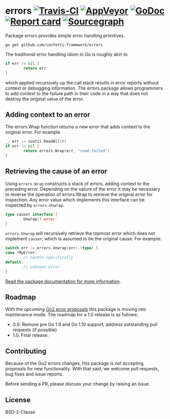 # errors [![Travis-CI](https://travis-ci.org/confetti-framework/errors.svg)](https://travis-ci.org/confetti-framework/errors) [![AppVeyor](https://ci.appveyor.com/api/projects/status/b98mptawhudj53ep/branch/master?svg=true)](https://ci.appveyor.com/project/davecheney/errors/branch/master) [![GoDoc](https://godoc.org/github.com/confetti-framework/errors?status.svg)](http://godoc.org/github.com/confetti-framework/errors) [![Report card](https://goreportcard.com/badge/github.com/confetti-framework/errors)](https://goreportcard.com/report/github.com/confetti-framework/errors) [![Sourcegraph](https://sourcegraph.com/github.com/confetti-framework/errors/-/badge.svg)](https://sourcegraph.com/github.com/confetti-framework/errors?badge)

Package errors provides simple error handling primitives.

`go get github.com/confetti-framework/errors`

The traditional error handling idiom in Go is roughly akin to
```go
if err != nil {
        return err
}
```
which applied recursively up the call stack results in error reports without context or debugging information. The errors package allows programmers to add context to the failure path in their code in a way that does not destroy the original value of the error.

## Adding context to an error

The errors.Wrap function returns a new error that adds context to the original error. For example
```go
_, err := ioutil.ReadAll(r)
if err != nil {
        return errors.Wrap(err, "read failed")
}
```
## Retrieving the cause of an error

Using `errors.Wrap` constructs a stack of errors, adding context to the preceding error. Depending on the nature of the
error it may be necessary to reverse the operation of errors.Wrap to retrieve the original error for inspection. Any
error value which implements this interface can be inspected by `errors.Unwrap`.
```go
type causer interface {
        Unwrap() error
}
```

`errors.Unwrap` will recursively retrieve the topmost error which does not implement `causer`, which is assumed to be
the original cause. For example:
```go
switch err := errors.Unwrap(err).(type) {
case *MyError:
        // handle specifically
default:
        // unknown error
}
```

[Read the package documentation for more information](https://godoc.org/github.com/confetti-framework/errors).

## Roadmap

With the upcoming [Go2 error proposals](https://go.googlesource.com/proposal/+/master/design/go2draft.md) this package is moving into maintenance mode. The roadmap for a 1.0 release is as follows:

- 0.9. Remove pre Go 1.9 and Go 1.10 support, address outstanding pull requests (if possible)
- 1.0. Final release.

## Contributing

Because of the Go2 errors changes, this package is not accepting proposals for new functionality. With that said, we welcome pull requests, bug fixes and issue reports. 

Before sending a PR, please discuss your change by raising an issue.

## License

BSD-2-Clause
